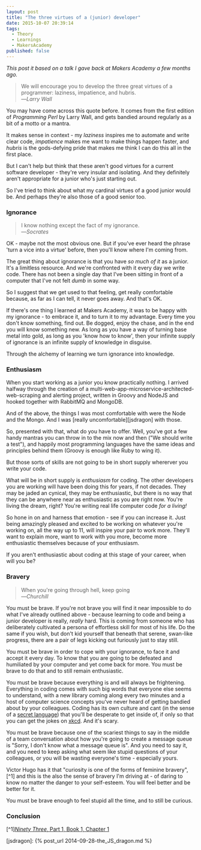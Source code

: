 ```yaml
---
layout: post
title: "The three virtues of a (junior) developer"
date: 2015-10-07 20:39:14
tags:
  - Theory
  - Learnings
  - MakersAcademy
published: false
---
```


_This post it based on a talk I gave back at Makers Academy a few months ago._

>We will encourage you to develop the three great virtues of a
>programmer: laziness, impatience, and hubris.
><br>&mdash;<cite>Larry Wall</cite>

You may have come across this quote before. It comes from the first
edition of _Programming Perl_ by Larry Wall, and gets bandied around
regularly as a bit of a motto or a mantra.

It makes sense in context - my _laziness_ inspires me to automate and
write clear code, _impatience_ makes me want to make things happen
faster, and _hubris_ is the gods-defying pride that makes me think I can
do this all in the first place.

But I can't help but think that these aren't good virtues for a
current software developer - they're very insular and isolating. And
they definitely aren't appropriate for a junior who's just starting
out.

So I've tried to think about what my cardinal virtues of a good junior
would be. And perhaps they're also those of a good senior too.

### Ignorance

>I know nothing except the fact of my ignorance.
><br>&mdash;<cite>Socrates</cite>

OK - maybe not the most obvious one. But if you've ever heard the
phrase 'turn a vice into a virtue' before, then you'll know where I'm
coming from.

The great thing about ignorance is that you have _so much of it_ as a
junior. It's a limitless resource. And we're confronted with it every
day we write code. There has not been a single day that I've been
sitting in front of a computer that I've not felt _dumb_ in some way.

So I suggest that we get used to that feeling, get really comfortable because,
as far as I can tell, it never goes away. And that's OK.

If there's one thing I learned at Makers Academy, it was to be happy
with my ignorance - to embrace it, and to turn it to my advantage. Every
time you don't know something, find out. Be dogged, enjoy the chase, and
in the end you will know something new. As long as you have a way of turning
base metal into gold, as long as you 'know how to know', then your
infinite supply of ignorance is an infinite supply of knowledge in
disguise.

Through the alchemy of learning we turn ignorance into knowledge.

### Enthusiasm

When you start working as a junior you know practically nothing. I arrived
halfway through the creation of a multi-web-app-microservice-architected-web-scraping
and alerting project, written in Groovy and NodeJS and hooked together with
RabbitMQ and MongoDB.

And of the above, the things I was most comfortable with were the Node
and the Mongo. And I was [really uncomfortable][jsdragon] with those.

So, presented with that, what do you have to offer. Well, you've got a
few handy mantras you can throw in to the mix now and then ("We should
write a test"), and happily most programming languages have the same
ideas and principles behind them (Groovy is enough like Ruby to wing it).

But those sorts of skills are not going to be in short supply whererver you
write your code.

What will be in short supply is _enthusiasm_ for coding. The other
developers you are working will have been doing this for years, if not
decades. They may be jaded an cynical, they may be enthusiastic, but
there is no way that they can be anywhere near as enthusiastic as you
are right now. You're living the dream, right? You're writing real life
computer code _for a living!_

So hone in on and harness that emotion - see if you can increase it.
Just being amazingly pleased and excited to be working on whatever you're
working on, all the way up to 11, will inspire your pair to work more.
They'll want to explain more, want to work with you more, become more
enthusiastic themselves because of your enthusiasm.

If you aren't enthusiastic about coding at this stage of your career,
when will you be?

### Bravery

>When you're going through hell, keep going
><br>&mdash;<cite>Churchill</cite>

You must be brave. If you're not brave you will find it near
impossible to do what I've already outlined above - because learning
to code and being a junior developer is really, _really_ hard. This
is coming from someone who has deliberately cultivated a persona of
effortless skill for most of his life. Do the same if you wish, but
don't kid yourself that beneath that serene, swan-like progress, there
are a pair of legs kicking out furiously just to stay still.

You must be brave in order to cope with your ignorance, to face it and
accept it every day. To know that you are going to be defeated and
humiliated by your computer and yet come back for more. You must be
brave to do that and to still remain enthusiastic.

You must be brave because everything is and will always be
frightening. Everything in coding comes with such big words that
everyone else seems to understand, with a new library coming along
every two minutes and a host of computer science concepts you've never
heard of getting bandied about by your colleagues. Coding has its own
culture and cant (in the sense of a [secret language]) that you'll be
desperate to get inside of, if only so that you can get the jokes on
[xkcd]. And it's scary.

You must be brave because one of the scariest things to say in the
middle of a team conversation about how you're going to create a
message queue is "Sorry, I don't know what a message queue is". And
you need to say it, and you need to keep asking what seem like stupid
questions of your colleagues, or you will be wasting everyone's time -
especially yours.

Victor Hugo has it that "curiosity is one of the forms of feminine
bravery",[^1] and this is the also the sense of bravery I'm driving
at - of daring to know no matter the danger to your self-esteem. You
will feel better and be better for it.

You must be brave enough to feel stupid all the time, and to still
be curious.

### Conclusion

[^1][_Ninety Three_, Part 1, Book 1, Chapter 1](https://books.google.co.uk/books?id=nVWxBgAAQBAJ&pg=PA3&dq=%22Curiosity+is+one+of+the+forms+of+feminine+bravery%22&hl=en&sa=X&ved=0CCQQ6AEwAWoVChMIhpHG4527yAIVyTkUCh1mBwod#v=onepage&q=%22Curiosity%20is%20one%20of%20the%20forms%20of%20feminine%20bravery%22&f=false)

[xkcd]: http://xkcd.com/
[secret language]: https://en.wiktionary.org/wiki/cant
[jsdragon]: {% post_url 2014-09-28-the_JS_dragon.md %}
